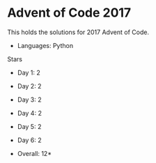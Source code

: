 # Advent of Code 2017

This holds the solutions for 2017 Advent of Code.

- Languages: Python

Stars 
- Day 1:  2 
- Day 2:  2
- Day 3:  2
- Day 4:  2
- Day 5:  2
- Day 6:  2

- Overall: 12*

